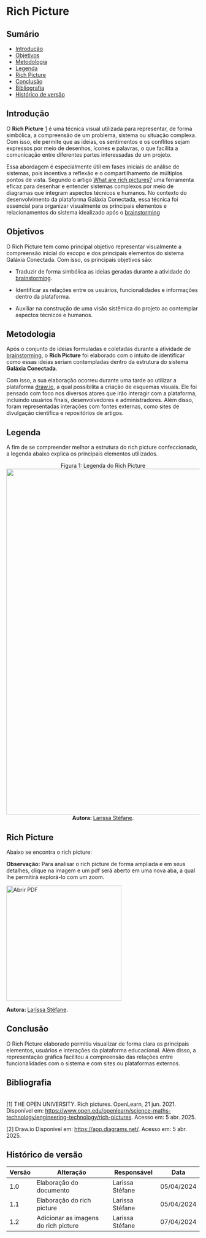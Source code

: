 # Rich Picture

## Sumário

* [Introdução](#Introdução)
* [Objetivos](#Objetivos)
* [Metodologia](#Metodologia)
* [Legenda](#Legenda)
* [Rich Picture](#Rich-Picture)
* [Conclusão](#Conclusão)
* [Bibliografia](#Bibliografia)
* [Histórico de versão](#Histórico-de-versão)

## Introdução

O **Rich Picture** [1](#ref1) é uma técnica visual utilizada para representar, de forma simbólica, a compreensão de um problema, sistema ou situação complexa. Com isso, ele permite que as ideias, os sentimentos e os conflitos sejam expressos por meio de desenhos, ícones e palavras, o que facilita a comunicação entre diferentes partes interessadas de um projeto. 

Essa abordagem é especialmente útil em fases iniciais de análise de sistemas, pois incentiva a reflexão e o compartilhamento de múltiplos pontos de vista. Segundo o artigo [What are rich pictures?](https://www.open.edu/openlearn/science-maths-technology/engineering-technology/rich-pictures) uma ferramenta eficaz para desenhar e entender sistemas complexos por meio de diagramas que integram aspectos técnicos e humanos. No contexto do desenvolvimento da plataforma Galáxia Conectada, essa técnica foi essencial para organizar visualmente os principais elementos e relacionamentos do sistema idealizado após o [brainstorming](docs/Base/ElicitacaoRequisitos/BrainStorm.md) 

## Objetivos

O Rich Picture tem como principal objetivo representar visualmente a compreensão inicial do escopo e dos principais elementos do sistema Galáxia Conectada. Com isso, os principais objetivos são:

- Traduzir de forma simbólica as ideias geradas durante a atividade do [brainstorming](docs/Base/ElicitacaoRequisitos/BrainStorm.md).

- Identificar as relações entre os usuários, funcionalidades e informações dentro da plataforma.

- Auxiliar na construção de uma visão sistêmica do projeto ao contemplar aspectos técnicos e humanos.

## Metodologia

Após o conjunto de ideias formuladas e coletadas durante a atividade de [brainstorming](docs/Base/ElicitacaoRequisitos/BrainStorm.md), o **Rich Picture** foi elaborado com o intuito de identificar como essas ideias seriam contempladas dentro da estrutura do sistema **Galáxia Conectada**.

 Com isso, a sua elaboração ocorreu durante uma tarde ao utilizar a plataforma [draw.io](https://app.diagrams.net/), a qual possibilita a criação de esquemas visuais. Ele foi pensado com foco nos diversos atores que irão interagir com a plataforma, incluindo usuários finais, desenvolvedores e administradores. Além disso, foram representadas interações com fontes externas, como sites de divulgação científica e repositórios de artigos.

##  Legenda

A fim de se compreender melhor a estrutura do rich picture confeccionado, a legenda abaixo explica os principais elementos utilizados.

<div align="center">
    Figura 1: Legenda do Rich Picture
    <br>
    <img src=""  width="900">
    <br>
     <b> Autora: </b> <a href="https://github.com/SkywalkerSupreme">Larissa Stéfane</a>.
    <br>
</div>

##  Rich Picture

Abaixo se encontra o rich picture:

**Observação:** Para analisar o rich picture de forma ampliada e em seus detalhes, clique na imagem e um pdf será aberto em uma nova aba, a qual lhe permitirá explorá-lo com um zoom.

<a href="https://exemplo.com/meuarquivo.pdf" target="_blank">
  <img src="https://exemplo.com/imagem-capa.jpg" alt="Abrir PDF" width="300">
</a>

  <b> Autora: </b> <a href="https://github.com/SkywalkerSupreme">Larissa Stéfane</a>.


## Conclusão

O Rich Picture elaborado permitiu visualizar de forma clara os principais elementos, usuários e interações da plataforma educacional. Além disso, a representação gráfica facilitou a compreensão das relações entre funcionalidades com o sistema e com sites ou plataformas externos. 

## Bibliografia

<a name="ref1"></a>  
[1] THE OPEN UNIVERSITY. Rich pictures. OpenLearn, 21 jun. 2021. Disponível em: https://www.open.edu/openlearn/science-maths-technology/engineering-technology/rich-pictures. Acesso em: 5 abr. 2025.

[2] Draw.io Disponível em: https://app.diagrams.net/. Acesso em: 5 abr. 2025.

## Histórico de versão

| Versão | Alteração | Responsável | Data |
| - | - | - | - |
| 1.0 | Elaboração do documento| Larissa Stéfane | 05/04/2024 |
| 1.1 | Elaboração do rich picture | Larissa Stéfane | 05/04/2024 |
| 1.2 | Adicionar as imagens do rich picture | Larissa Stéfane | 07/04/2024 |

